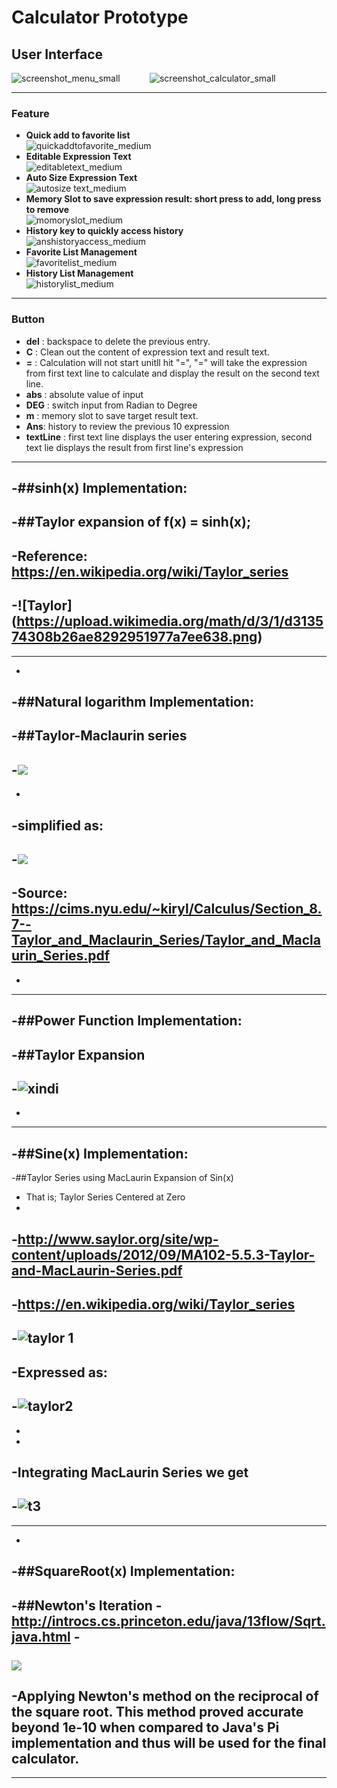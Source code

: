 # Calculator Prototype 

## User Interface 
![screenshot_menu_small](https://cloud.githubusercontent.com/assets/15674468/14340181/ef4011b0-fc39-11e5-85b8-f0cbfd77594d.png)         &nbsp;&nbsp;&nbsp;&nbsp; &nbsp; &nbsp; &nbsp;  ![screenshot_calculator_small](https://cloud.githubusercontent.com/assets/15674468/14340220/376d3850-fc3a-11e5-9a23-c9b230e1abd4.png)
***
### Feature
* **Quick add to favorite list**  <br>
![quickaddtofavorite_medium](https://cloud.githubusercontent.com/assets/15674468/14356752/f82c2cc6-fc9a-11e5-97fe-2c664b5eb15a.gif)
* **Editable Expression Text**  <br>
![editabletext_medium](https://cloud.githubusercontent.com/assets/15674468/14356758/0077a720-fc9b-11e5-81f0-8839c6ec0cda.gif)
* **Auto Size Expression Text**  <br>
![autosize text_medium](https://cloud.githubusercontent.com/assets/15674468/14356766/03b41edc-fc9b-11e5-8158-54a180ec5a4e.gif)
* **Memory Slot to save expression result: short press to add, long press to remove**  <br>
![momoryslot_medium](https://cloud.githubusercontent.com/assets/15674468/14356775/09919b54-fc9b-11e5-909b-3cd775b2c047.gif)
* **History key to quickly access history**  <br>
![anshistoryaccess_medium](https://cloud.githubusercontent.com/assets/15674468/14356831/2977ec34-fc9b-11e5-9da6-28d6d9b9fa5c.gif)
* **Favorite List Management**  <br>
![favoritelist_medium](https://cloud.githubusercontent.com/assets/15674468/14356801/17649c90-fc9b-11e5-9c6f-686beaaf6d3d.gif)
* **History List Management**  <br>
![historylist_medium](https://cloud.githubusercontent.com/assets/15674468/14357335/2480fc5a-fc9d-11e5-90b6-e4ae1c0ecc51.gif)

***
### Button 
* **del** : backspace to delete the previous entry.
* **C** : Clean out the content of expression text and result text.
* **=** : Calculation will not start unitll hit "=", "=" will take the expression from first text line to calculate and display the result on the second text line.
* **abs** : absolute value of input
* **DEG** : switch input from Radian to Degree
* **m** : memory slot to save target result text.
* **Ans**: history to review the previous 10 expression 
* **textLine** : first text line displays the user entering expression, second text lie displays the result from first line's expression


***

 -##sinh(x) Implementation:
 -
 -##Taylor expansion of f(x) = sinh(x);
 -
 -Reference: https://en.wikipedia.org/wiki/Taylor_series
 -
 -![Taylor] (https://upload.wikimedia.org/math/d/3/1/d313574308b26ae8292951977a7ee638.png)
 -
 ------------------------------------------------------------------------------------------------------------------------------------------
 -
 -##Natural logarithm Implementation:
 -
 -##Taylor-Maclaurin series
 -
 -<img src="http://latex.codecogs.com/gif.latex?%5Clog(1%2Bx)%3Dx-%5Cfrac%7Bx%5E%7B2%7D%7D%7B2%7D%2B%5Cfrac%7Bx%5E%7B3%7D%7D%7B3%7D-%5Cfrac%7Bx%5E%7B4%7D%7D%7B4%7D+..." border="0"/>
 -
 -
 -simplified as:
 -
 -<img src="http://latex.codecogs.com/gif.latex?%5Clog(1%2Bx)%3D%5Csum_%7Bn%3D1%7D%5E%5Cinfty%7B(-1)%7D%5E%7Bn-1%7D%5Cfrac%7Bx%5E%7Bn%7D%7D%7Bn%7D" border="0"/>
 -
 -Source: https://cims.nyu.edu/~kiryl/Calculus/Section_8.7--Taylor_and_Maclaurin_Series/Taylor_and_Maclaurin_Series.pdf
 -
 -
 ------------------------------------------------------------------------------------------------------------------------------------------
 -##Power Function Implementation: 
 -
 -##Taylor Expansion
 -
 -![xindi](https://cloud.githubusercontent.com/assets/17072375/13233843/afdf1d14-d983-11e5-9236-b96988d252be.png)
 -
 -
 ------------------------------------------------------------------------------------------------------------------------------------------
 -##Sine(x) Implementation:
 -
 -##Taylor Series using MacLaurin Expansion of Sin(x)
 -	That is; Taylor Series Centered at Zero
 -	
 -http://www.saylor.org/site/wp-content/uploads/2012/09/MA102-5.5.3-Taylor-and-MacLaurin-Series.pdf
 -
 -https://en.wikipedia.org/wiki/Taylor_series
 -
 -![taylor 1](https://cloud.githubusercontent.com/assets/17072375/13200680/131b71b6-d821-11e5-8f6f-85a7ed4cc33c.PNG)
 -
 -Expressed as:
 -
 -![taylor2](https://cloud.githubusercontent.com/assets/17072375/13200682/13203dea-d821-11e5-95f9-d2504d42181c.PNG)
 -
 -  
 - 
 -Integrating MacLaurin Series we get 
 -
 -![t3](https://cloud.githubusercontent.com/assets/17072375/13200683/132184c0-d821-11e5-94b1-dcdcc528f12a.PNG)
 -
 ------------------------------------------------------------------------------------------------------------------------------------------
 -
 -##SquareRoot(x) Implementation:
 -
 -##Newton's Iteration</b> 
 -<br>http://introcs.cs.princeton.edu/java/13flow/Sqrt.java.html
 -<br><br> <img src="http://latex.codecogs.com/gif.latex?x%20_%7Bk&plus;1%7D%20%3D%20%5Cdfrac%7B1%7D%7B2%7D%20%5Cleft%28%20x_%7Bk%7D%20&plus;%20%5Cdfrac%7Bn%7D%7Bx_%7Bk%7D%7D%20%5Cright%29" border="0"/>
 -
 -Applying Newton's method on the reciprocal of the square root. This method proved accurate beyond 1e-10 when compared to Java's Pi implementation and thus will be used for the final calculator. 
 -
 ------------------------------------------------------------------------------------------------------------------------------------------
